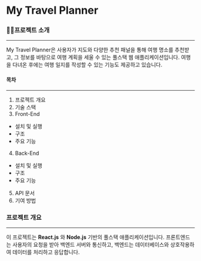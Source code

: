 # My Travel Planner

### 👨‍🏫프로젝트 소개
---
My Travel Planner은 사용자가 지도와 다양한 추천 패널을 통해 여행 명소를 추천받고, 
그 정보를 바탕으로 여행 계획을 세울 수 있는 풀스택 웹 애플리케이션입니다.
여행을 다녀온 후에는 여행 일지를 작성할 수 있는 기능도 제공하고 있습니다.

#### 목차
---
1. 프로젝트 개요
2. 기술 스택
3. Front-End
  + 설치 및 실행
  + 구조
  + 주요 기능
4. Back-End
  + 설치 및 실행
  + 구조
  + 주요 기능
5. API 문서
6. 기여 방법

### 프로젝트 개요
---
이 프로젝트는 __React.js__ 와 __Node.js__ 기반의 풀스택 애플리케이션입니다. 프론트엔드는 사용자의 요청을 받아 백엔드 서버와 통신하고, 백엔드는 데이터베이스와 상호작용하여 데이터를 처리하고 응답합니다.

